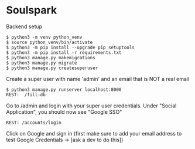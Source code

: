 # Soulspark


Backend setup
```
$ python3 -m venv python_venv
$ source python_venv/bin/activate
$ python3 -m pip install --upgrade pip setuptools
$ python3 -m pip install -r requirements.txt
$ python3 manage.py makemigrations
$ python3 manage.py migrate
$ python3 manage.py createsuperuser
```

Create a super user with name 'admin' and an email that is NOT a real email

```
$ python3 manage.py runserver localhost:8000
REST:  /fill-db
```

Go to /admin and login with your super user credentials. Under "Social Application", you should now see "Google SSO"
```
REST: /accounts/login
```
Click on Google and sign in (first make sure to add your email address to test Google Credentials -> [ask a dev to do this])

